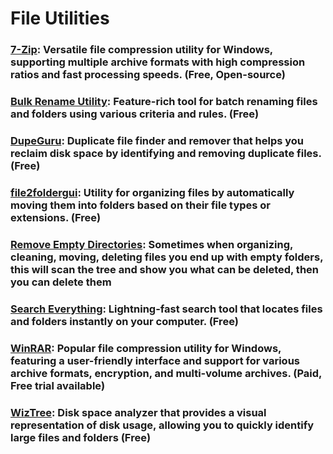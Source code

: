 # File Utilities

### [7-Zip](https://www.7-zip.org/): Versatile file compression utility for Windows, supporting multiple archive formats with high compression ratios and fast processing speeds. (Free, Open-source)

### [Bulk Rename Utility](https://www.bulkrenameutility.co.uk/): Feature-rich tool for batch renaming files and folders using various criteria and rules. (Free)

### [DupeGuru](https://dupeguru.voltaicideas.net/): Duplicate file finder and remover that helps you reclaim disk space by identifying and removing duplicate files. (Free)

### [file2foldergui](https://code.google.com/archive/p/file2foldergui/downloads): Utility for organizing files by automatically moving them into folders based on their file types or extensions. (Free)

### [Remove Empty Directories](https://www.jonasjohn.de/red.htm): Sometimes when organizing, cleaning, moving, deleting files you end up with empty folders, this will scan the tree and show you what can be deleted, then you can delete them

### [Search Everything](https://www.voidtools.com/): Lightning-fast search tool that locates files and folders instantly on your computer. (Free)

### [WinRAR](https://www.rarlab.com/): Popular file compression utility for Windows, featuring a user-friendly interface and support for various archive formats, encryption, and multi-volume archives. (Paid, Free trial available)

### [WizTree](https://diskanalyzer.com/): Disk space analyzer that provides a visual representation of disk usage, allowing you to quickly identify large files and folders (Free)
